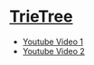 # [TrieTree](https://en.wikipedia.org/wiki/Trie)

- [Youtube Video 1](https://www.youtube.com/watch?v=3CbFFVHQrk4)
- [Youtube Video 2](https://www.youtube.com/watch?v=NDfAYZCHstI)